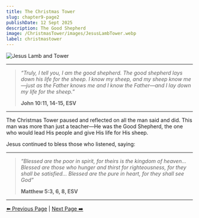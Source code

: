 ```yaml
---
title: The Christmas Tower
slug: chapter9-page2
publishDate: 12 Sept 2025
description: The Good Shepherd
image: /ChristmasTower/images/JesusLambTower.webp
label: christmastower
---
```


![Jesus Lamb and Tower](/ChristmasTower/images/JesusLambTower.webp)

---

> *“Truly, I tell you, I am the good shepherd. The good shepherd lays down his life for the sheep. I know my sheep, and my sheep know me—just as the Father knows me and I know the Father—and I lay down my life for the sheep.”*
>
> **John 10:11, 14-15, ESV**

---

The Christmas Tower paused and reflected on all the man said and did. This man was more than just a teacher—He was the Good Shepherd, the one who would lead His people and give His life for His sheep.

Jesus continued to bless those who listened, saying:

---

> *“Blessed are the poor in spirit, for theirs is the kingdom of heaven… Blessed are those who hunger and thirst for righteousness, for they shall be satisfied… Blessed are the pure in heart, for they shall see God”*
>
> **Matthew 5:3, 6, 8, ESV**

---

[⬅️ Previous Page](/ChristmasTower/blog/chapter9-page1) | [Next Page ➡️](/ChristmasTower/blog/epilogue)
